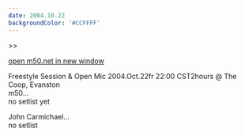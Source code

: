 ```yaml
---
date: 2004.10.22
backgroundColor: '#CCFFFF'
---
```


\>>

[open m50.net in new window](http://m50.net/)


Freestyle Session & Open Mic 2004.Oct.22fr 22:00 CST2hours @ The Coop, Evanston  
m50...  
no setlist yet  

John Carmichael...  
no setlist